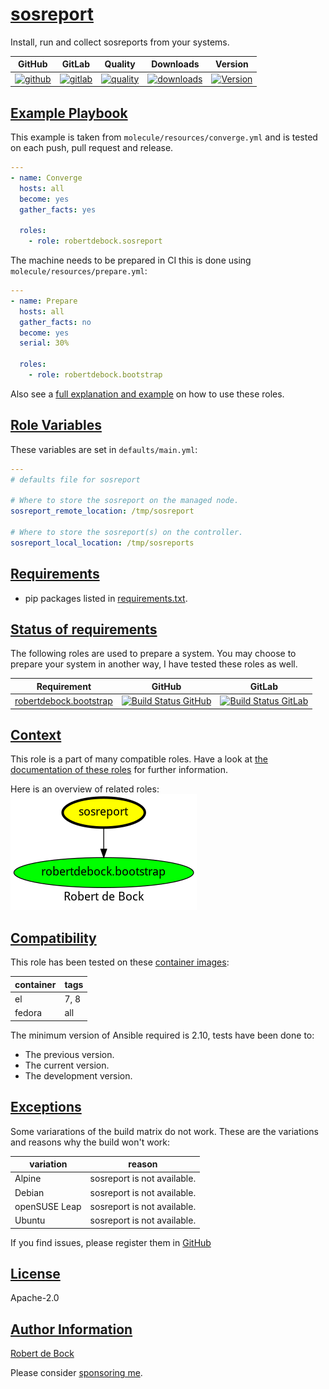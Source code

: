# [sosreport](#sosreport)

Install, run and collect sosreports from your systems.

|GitHub|GitLab|Quality|Downloads|Version|
|------|------|-------|---------|-------|
|[![github](https://github.com/robertdebock/ansible-role-sosreport/workflows/Ansible%20Molecule/badge.svg)](https://github.com/robertdebock/ansible-role-sosreport/actions)|[![gitlab](https://gitlab.com/robertdebock/ansible-role-sosreport/badges/master/pipeline.svg)](https://gitlab.com/robertdebock/ansible-role-sosreport)|[![quality](https://img.shields.io/ansible/quality/38477)](https://galaxy.ansible.com/robertdebock/sosreport)|[![downloads](https://img.shields.io/ansible/role/d/38477)](https://galaxy.ansible.com/robertdebock/sosreport)|[![Version](https://img.shields.io/github/release/robertdebock/ansible-role-sosreport.svg)](https://github.com/robertdebock/ansible-role-sosreport/releases/)|

## [Example Playbook](#example-playbook)

This example is taken from `molecule/resources/converge.yml` and is tested on each push, pull request and release.
```yaml
---
- name: Converge
  hosts: all
  become: yes
  gather_facts: yes

  roles:
    - role: robertdebock.sosreport
```

The machine needs to be prepared in CI this is done using `molecule/resources/prepare.yml`:
```yaml
---
- name: Prepare
  hosts: all
  gather_facts: no
  become: yes
  serial: 30%

  roles:
    - role: robertdebock.bootstrap
```

Also see a [full explanation and example](https://robertdebock.nl/how-to-use-these-roles.html) on how to use these roles.

## [Role Variables](#role-variables)

These variables are set in `defaults/main.yml`:
```yaml
---
# defaults file for sosreport

# Where to store the sosreport on the managed node.
sosreport_remote_location: /tmp/sosreport

# Where to store the sosreport(s) on the controller.
sosreport_local_location: /tmp/sosreports
```

## [Requirements](#requirements)

- pip packages listed in [requirements.txt](https://github.com/robertdebock/ansible-role-sosreport/blob/master/requirements.txt).

## [Status of requirements](#status-of-requirements)

The following roles are used to prepare a system. You may choose to prepare your system in another way, I have tested these roles as well.

| Requirement | GitHub | GitLab |
|-------------|--------|--------|
|[robertdebock.bootstrap](https://galaxy.ansible.com/robertdebock/bootstrap)|[![Build Status GitHub](https://github.com/robertdebock/ansible-role-bootstrap/workflows/Ansible%20Molecule/badge.svg)](https://github.com/robertdebock/ansible-role-bootstrap/actions)|[![Build Status GitLab ](https://gitlab.com/robertdebock/ansible-role-bootstrap/badges/master/pipeline.svg)](https://gitlab.com/robertdebock/ansible-role-bootstrap)|

## [Context](#context)

This role is a part of many compatible roles. Have a look at [the documentation of these roles](https://robertdebock.nl/) for further information.

Here is an overview of related roles:
![dependencies](https://raw.githubusercontent.com/robertdebock/ansible-role-sosreport/png/requirements.png "Dependencies")

## [Compatibility](#compatibility)

This role has been tested on these [container images](https://hub.docker.com/u/robertdebock):

|container|tags|
|---------|----|
|el|7, 8|
|fedora|all|

The minimum version of Ansible required is 2.10, tests have been done to:

- The previous version.
- The current version.
- The development version.

## [Exceptions](#exceptions)

Some variarations of the build matrix do not work. These are the variations and reasons why the build won't work:

| variation                 | reason                 |
|---------------------------|------------------------|
| Alpine | sosreport is not available. |
| Debian | sosreport is not available. |
| openSUSE Leap | sosreport is not available. |
| Ubuntu | sosreport is not available. |


If you find issues, please register them in [GitHub](https://github.com/robertdebock/ansible-role-sosreport/issues)

## [License](#license)

Apache-2.0


## [Author Information](#author-information)

[Robert de Bock](https://robertdebock.nl/)

Please consider [sponsoring me](https://github.com/sponsors/robertdebock).
